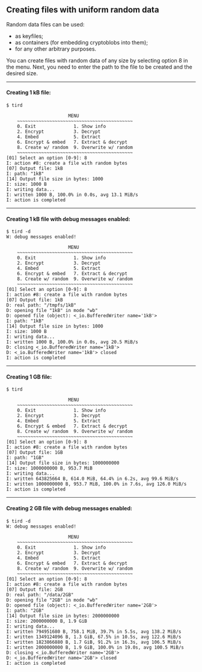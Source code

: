 
## Creating files with uniform random data

Random data files can be used:

- as keyfiles;
- as containers (for embedding cryptoblobs into them);
- for any other arbitrary purposes.

You can create files with random data of any size by selecting option 8 in the menu. Next, you need to enter the path to the file to be created and the desired size.

---

#### Creating 1 kB file:

```
$ tird

                       MENU
    ~~~~~~~~~~~~~~~~~~~~~~~~~~~~~~~~~~~~~~~~~~~
    0. Exit              1. Show info
    2. Encrypt           3. Decrypt
    4. Embed             5. Extract
    6. Encrypt & embed   7. Extract & decrypt
    8. Create w/ random  9. Overwrite w/ random
    ~~~~~~~~~~~~~~~~~~~~~~~~~~~~~~~~~~~~~~~~~~~
[01] Select an option [0-9]: 8
I: action #8: create a file with random bytes
[07] Output file: 1kB
I: path: "1kB"
[14] Output file size in bytes: 1000
I: size: 1000 B
I: writing data...
I: written 1000 B, 100.0% in 0.0s, avg 13.1 MiB/s
I: action is completed
```

---

#### Creating 1 kB file with debug messages enabled:

```
$ tird -d
W: debug messages enabled!

                       MENU
    ~~~~~~~~~~~~~~~~~~~~~~~~~~~~~~~~~~~~~~~~~~~
    0. Exit              1. Show info
    2. Encrypt           3. Decrypt
    4. Embed             5. Extract
    6. Encrypt & embed   7. Extract & decrypt
    8. Create w/ random  9. Overwrite w/ random
    ~~~~~~~~~~~~~~~~~~~~~~~~~~~~~~~~~~~~~~~~~~~
[01] Select an option [0-9]: 8
I: action #8: create a file with random bytes
[07] Output file: 1kB
D: real path: "/tmpfs/1kB"
D: opening file "1kB" in mode "wb"
D: opened file (object): <_io.BufferedWriter name='1kB'>
I: path: "1kB"
[14] Output file size in bytes: 1000
I: size: 1000 B
I: writing data...
I: written 1000 B, 100.0% in 0.0s, avg 20.5 MiB/s
D: closing <_io.BufferedWriter name='1kB'>
D: <_io.BufferedWriter name='1kB'> closed
I: action is completed
```

---

#### Creating 1 GB file:

```
$ tird

                       MENU
    ~~~~~~~~~~~~~~~~~~~~~~~~~~~~~~~~~~~~~~~~~~~
    0. Exit              1. Show info
    2. Encrypt           3. Decrypt
    4. Embed             5. Extract
    6. Encrypt & embed   7. Extract & decrypt
    8. Create w/ random  9. Overwrite w/ random
    ~~~~~~~~~~~~~~~~~~~~~~~~~~~~~~~~~~~~~~~~~~~
[01] Select an option [0-9]: 8
I: action #8: create a file with random bytes
[07] Output file: 1GB
I: path: "1GB"
[14] Output file size in bytes: 1000000000
I: size: 1000000000 B, 953.7 MiB
I: writing data...
I: written 643825664 B, 614.0 MiB, 64.4% in 6.2s, avg 99.6 MiB/s
I: written 1000000000 B, 953.7 MiB, 100.0% in 7.6s, avg 126.0 MiB/s
I: action is completed
```

---

#### Creating 2 GB file with debug messages enabled:

```
$ tird -d
W: debug messages enabled!

                       MENU
    ~~~~~~~~~~~~~~~~~~~~~~~~~~~~~~~~~~~~~~~~~~~
    0. Exit              1. Show info
    2. Encrypt           3. Decrypt
    4. Embed             5. Extract
    6. Encrypt & embed   7. Extract & decrypt
    8. Create w/ random  9. Overwrite w/ random
    ~~~~~~~~~~~~~~~~~~~~~~~~~~~~~~~~~~~~~~~~~~~
[01] Select an option [0-9]: 8
I: action #8: create a file with random bytes
[07] Output file: 2GB
D: real path: "/data/2GB"
D: opening file "2GB" in mode "wb"
D: opened file (object): <_io.BufferedWriter name='2GB'>
I: path: "2GB"
[14] Output file size in bytes: 2000000000
I: size: 2000000000 B, 1.9 GiB
I: writing data...
I: written 794951680 B, 758.1 MiB, 39.7% in 5.5s, avg 138.2 MiB/s
I: written 1349124096 B, 1.3 GiB, 67.5% in 10.5s, avg 122.6 MiB/s
I: written 1823866880 B, 1.7 GiB, 91.2% in 16.3s, avg 106.5 MiB/s
I: written 2000000000 B, 1.9 GiB, 100.0% in 19.0s, avg 100.5 MiB/s
D: closing <_io.BufferedWriter name='2GB'>
D: <_io.BufferedWriter name='2GB'> closed
I: action is completed
```
